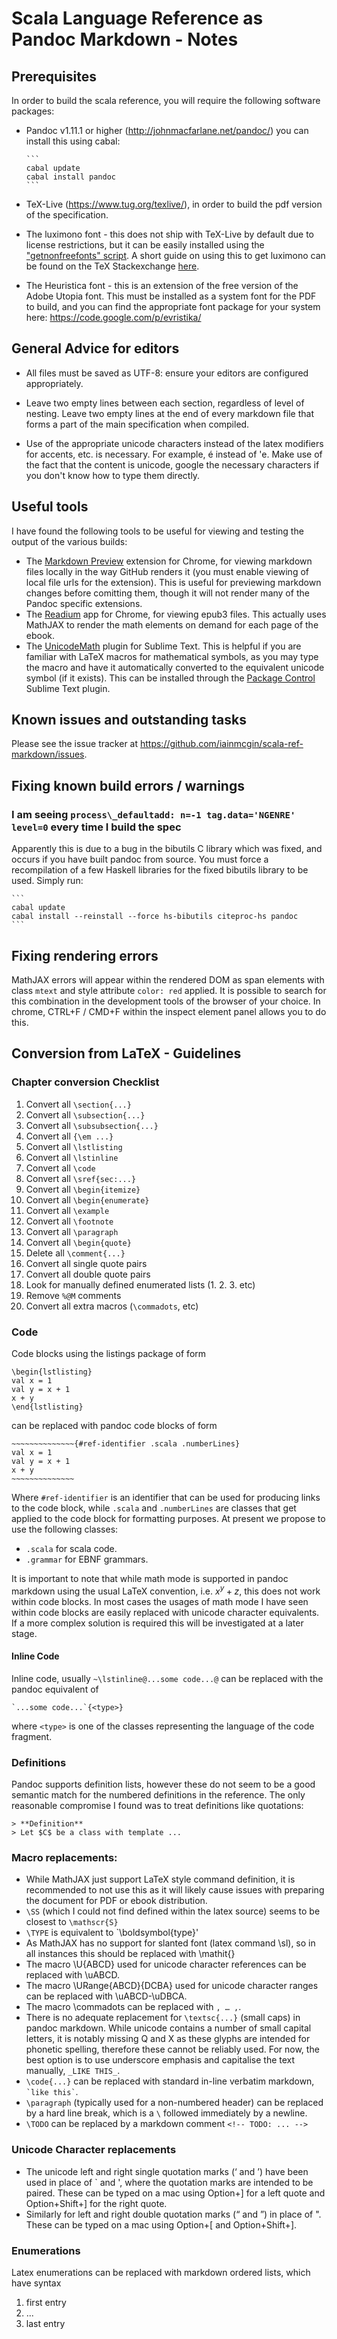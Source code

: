 Scala Language Reference as Pandoc Markdown - Notes
===================================================

Prerequisites
-------------

In order to build the scala reference, you will require the following
software packages:

- Pandoc v1.11.1 or higher (<http://johnmacfarlane.net/pandoc/>)
  you can install this using cabal:

      ```
      cabal update
      cabal install pandoc
      ```

- TeX-Live (<https://www.tug.org/texlive/>), in order to build the pdf
version of the specification.

- The luximono font - this does not ship with TeX-Live by default due to
  license restrictions, but it can be easily installed using
  the ["getnonfreefonts" script](https://www.tug.org/fonts/getnonfreefonts/).
  A short guide on using this to get luximono can be found on the 
  TeX Stackexchange [here](http://tex.stackexchange.com/questions/22157/how-to-use-the-luximono-font-with-tex-live).

- The Heuristica font - this is an extension of the free version of the Adobe
  Utopia font. This must be installed as a system font for the PDF to
  build, and you can find the appropriate font package for your system
  here: <https://code.google.com/p/evristika/>


General Advice for editors
--------------------------

- All files must be saved as UTF-8: ensure your editors are configured
  appropriately.

- Leave two empty lines between each section, regardless of level of nesting.
  Leave two empty lines at the end of every markdown file that forms a part
  of the main specification when compiled.

- Use of the appropriate unicode characters instead of the latex modifiers
  for accents, etc. is necessary. For example, é instead of \'e. Make use of
  the fact that the content is unicode, google the necessary characters if
  you don't know how to type them directly.


Useful tools
------------

I have found the following tools to be useful for viewing and testing the
output of the various builds:

- The [Markdown Preview](https://chrome.google.com/webstore/detail/markdown-preview/jmchmkecamhbiokiopfpnfgbidieafmd) extension for Chrome, for viewing
markdown files locally in the way GitHub renders it 
(you must enable viewing of local file urls for the extension). This is
useful for previewing markdown changes before comitting them, though it
will not render many of the Pandoc specific extensions.
- The [Readium](https://chrome.google.com/webstore/detail/empty-title/fepbnnnkkadjhjahcafoaglimekefifl) app for Chrome, for viewing epub3
files. This actually uses MathJAX to render the math elements on demand
for each page of the ebook.
- The [UnicodeMath](https://github.com/mvoidex/UnicodeMath) plugin for Sublime 
Text. This is helpful if you are familiar with LaTeX macros for mathematical 
symbols, as you may type the macro and have it automatically converted to the 
equivalent unicode symbol (if it exists). This can be installed through
the [Package Control](http://wbond.net/sublime_packages/package_control) 
Sublime Text plugin.


Known issues and outstanding tasks
----------------------------------

Please see the issue tracker at <https://github.com/iainmcgin/scala-ref-markdown/issues>.


Fixing known build errors / warnings
------------------------------------

### I am seeing `process\_defaultadd: n=-1 tag.data='NGENRE' level=0` every time I build the spec

Apparently this is due to a bug in the bibutils C library which was fixed,
and occurs if you have built pandoc from source. You must force a recompilation 
of a few Haskell libraries for the fixed bibutils library to be used. Simply 
run:

    ```
    cabal update
    cabal install --reinstall --force hs-bibutils citeproc-hs pandoc
    ```


Fixing rendering errors
------------------------

MathJAX errors will appear within the rendered DOM as span elements with
class `mtext` and style attribute `color: red` applied. It is possible to
search for this combination in the development tools of the browser of your
choice. In chrome, CTRL+F / CMD+F within the inspect element panel allows you
to do this.


Conversion from LaTeX - Guidelines
----------------------------------


### Chapter conversion Checklist

1. Convert all `\section{...}`
1. Convert all `\subsection{...}`
1. Convert all `\subsubsection{...}`
1. Convert all `{\em ...}`
1. Convert all `\lstlisting`
1. Convert all `\lstinline`
1. Convert all `\code`
1. Convert all `\sref{sec:...}`
1. Convert all `\begin{itemize}`
1. Convert all `\begin{enumerate}`
1. Convert all `\example`
1. Convert all `\footnote`
1. Convert all `\paragraph`
1. Convert all `\begin{quote}`
1. Delete all `\comment{...}`
1. Convert all single quote pairs
1. Convert all double quote pairs
1. Look for manually defined enumerated lists (1. 2. 3. etc)
1. Remove `%@M` comments
1. Convert all extra macros (`\commadots`, etc)


### Code

Code blocks using the listings package of form

    \begin{lstlisting}
    val x = 1
    val y = x + 1
    x + y
    \end{lstlisting}


can be replaced with pandoc code blocks of form

    ~~~~~~~~~~~~~~{#ref-identifier .scala .numberLines}
    val x = 1
    val y = x + 1
    x + y
    ~~~~~~~~~~~~~~

Where `#ref-identifier` is an identifier that can be used for producing links
to the code block, while `.scala` and `.numberLines` are classes that get 
applied to the code block for formatting purposes. At present we propose to
use the following classes:

- `.scala` for scala code.
- `.grammar` for EBNF grammars.

It is important to note that while math mode is supported in pandoc markdown
using the usual LaTeX convention, i.e. $x^y + z$, this does not work within 
code blocks. In most cases the usages of math mode I have seen within
code blocks are easily replaced with unicode character equivalents. If
a more complex solution is required this will be investigated at a later stage.


#### Inline Code

Inline code, usually `~\lstinline@...some code...@` can be replaced with
the pandoc equivalent of

    `...some code...`{<type>}

where `<type>` is one of the classes representing the language of the
code fragment.


### Definitions

Pandoc supports definition lists, however these do not seem to be a good
semantic match for the numbered definitions in the reference. The only
reasonable compromise I found was to treat definitions like quotations:

    > **Definition**
    > Let $C$ be a class with template ...


### Macro replacements:

- While MathJAX just support LaTeX style command definition, it is recommended
  to not use this as it will likely cause issues with preparing the document
  for PDF or ebook distribution.
- `\SS` (which I could not find defined within the latex source) seems to be
  closest to `\mathscr{S}`
- `\TYPE` is equivalent to `\boldsymbol{type}'
- As MathJAX has no support for slanted font (latex command \sl), so in all
  instances this should be replaced with \mathit{}
- The macro \U{ABCD} used for unicode character references can be
  replaced with \\uABCD.
- The macro \URange{ABCD}{DCBA} used for unicode character ranges can be
  replaced with \\uABCD-\\uDBCA.
- The macro \commadots can be replaced with ` , … , `.
- There is no adequate replacement for `\textsc{...}` (small caps) in pandoc 
  markdown. While unicode contains a number of small capital letters, it is
  notably missing Q and X as these glyphs are intended for phonetic spelling,
  therefore these cannot be reliably used. For now, the best option is to
  use underscore emphasis and capitalise the text manually, `_LIKE THIS_`.
- `\code{...}` can be replaced with standard in-line verbatim markdown,
  `` `like this` ``.
- `\paragraph` (typically used for a non-numbered header) can be replaced by 
  a hard line break, which is a `\` followed immediately by a newline.
- `\TODO` can be replaced by a markdown comment `<!-- TODO: ... -->`


### Unicode Character replacements

- The unicode left and right single quotation marks (‘ and ’) 
  have been used in place of ` and ', where the quotation marks are intended
  to be paired. These can be typed on a mac using Option+] for a left quote
  and Option+Shift+] for the right quote.
- Similarly for left and right double quotation marks (“ and ”) in
  place of ". These can be typed on a mac using Option+[ and Option+Shift+].


### Enumerations

Latex enumerations can be replaced with markdown ordered lists, which have
syntax

 1. first entry
 1. ...
 1. last entry

